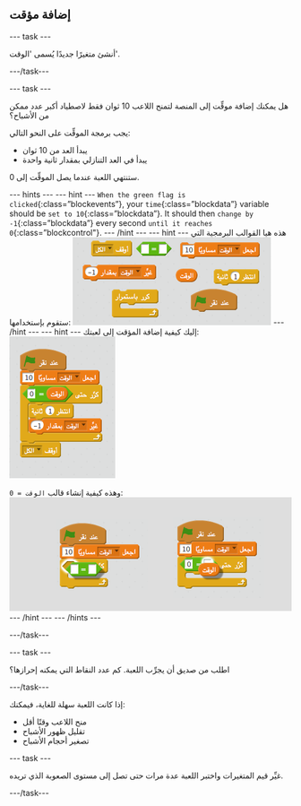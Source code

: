## إضافة مؤقت

\--- task \---

أنشئ متغيرًا جديدًا يُسمى 'الوقت'.

\---/task\---

\--- task \---

هل يمكنك إضافة موقِّت إلى المنصة لتمنح اللاعب 10 ثوان فقط لاصطياد أكبر عدد ممكن من الأشباح؟

يجب برمجة الموقِّت على النحو التالي:

+ يبدأ العد من 10 ثوان
+ يبدأ في العد التنازلي بمقدار ثانية واحدة

ستنتهي اللعبة عندما يصل الموقِّت إلى 0.

\--- hints \--- \--- hint \--- `When the green flag is clicked`{:class=”blockevents”}, your `time`{:class=”blockdata”} variable should be `set to 10`{:class=”blockdata”}. It should then `change by -1`{:class=”blockdata”} every second `until it reaches 0`{:class=”blockcontrol"}. \--- /hint \--- \--- hint \--- هذه هيا القوالب البرمجية التي ستقوم بإستخدامها: ![screenshot](images/ghost-timer-blocks.png) \--- /hint \--- \--- hint \--- إليك كيفية إضافة المؤقت إلى لعبتك: ![لقطة الشاشة](images/ghost-timer-code.png)

وهذه كيفية إنشاء قالب `الوقت = 0`: ![screenshot](images/ghost-timer-help.png) \--- /hint \--- \--- /hints \---

\---/task\---

\--- task \---

اطلب من صديق أن يجرِّب اللعبة. كم عدد النقاط التي يمكنه إحرازها؟

\---/task\---

إذا كانت اللعبة سهلة للغاية، فيمكنك:

+ منح اللاعب وقتًا أقل
+ تقليل ظهور الأشباح
+ تصغير أحجام الأشباح

\--- task \---

غيِّر قيم المتغيرات واختبر اللعبة عدة مرات حتى تصل إلى مستوى الصعوبة الذي تريده.

\---/task\---